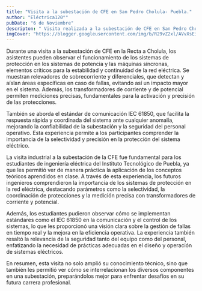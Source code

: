```yaml
---
title: "Visita a la subestación de CFE en San Pedro Cholula- Puebla."
author: "Eléctrica120°"
pubDate: "6 de Noviembre"
descripton: " Visita realizada a la subestación de CFE en San Pedro Cholula- Puebla. "
imgCover: "https://blogger.googleusercontent.com/img/b/R29vZ2xl/AVvXsEiQ5PPYn15_Mged4AU731M1dOofskSV3ob7T3JHjF0iYJEa28YiCKic7sG4sTkHGAMaiL-J2-vgVr9XqCVw6zLnnHcRmq2mlrvwDJj3CpYEahih0c3rm3km3QctRckgPbz5bizlbpAROrOjWo3KjBrN1CL3gHVzCMyr7WHtFcdcPpzw0fxX-J7hQ5t5xVFQ/s1600/WhatsApp%20Image%202024-10-22%20at%208.11.20%20AM.jpeg"
---
```

Durante una visita a la subestación de CFE en la Recta a Cholula, los asistentes pueden observar el funcionamiento de los sistemas de protección en los sistemas de potencia y las máquinas síncronas, elementos críticos para la estabilidad y continuidad de la red eléctrica. Se muestran relevadores de sobrecorriente y diferenciales, que detectan y aíslan áreas específicas en caso de fallas, evitando así un impacto mayor en el sistema. Además, los transformadores de corriente y de potencial permiten mediciones precisas, fundamentales para la activación y precisión de las protecciones.

También se aborda el estándar de comunicación IEC 61850, que facilita la respuesta rápida y coordinada del sistema ante cualquier anomalía, mejorando la confiabilidad de la subestación y la seguridad del personal operativo. Esta experiencia permite a los participantes comprender la importancia de la selectividad y precisión en la protección del sistema eléctrico.

La visita industrial a la subestación de la CFE fue fundamental para los estudiantes de ingeniería eléctrica del Instituto Tecnológico de Puebla, ya que les permitió ver de manera práctica la aplicación de los conceptos teóricos aprendidos en clase. A través de esta experiencia, los futuros ingenieros comprendieron la importancia de los sistemas de protección en la red eléctrica, destacando parámetros como la selectividad, la coordinación de protecciones y la medición precisa con transformadores de corriente y potencial.

Además, los estudiantes pudieron observar cómo se implementan estándares como el IEC 61850 en la comunicación y el control de los sistemas, lo que les proporcionó una visión clara sobre la gestión de fallas en tiempo real y la mejora en la eficiencia operativa. La experiencia también resaltó la relevancia de la seguridad tanto del equipo como del personal, enfatizando la necesidad de prácticas adecuadas en el diseño y operación de sistemas eléctricos.

En resumen, esta visita no solo amplió su conocimiento técnico, sino que también les permitió ver cómo se interrelacionan los diversos componentes en una subestación, preparándolos mejor para enfrentar desafíos en su futura carrera profesional.

